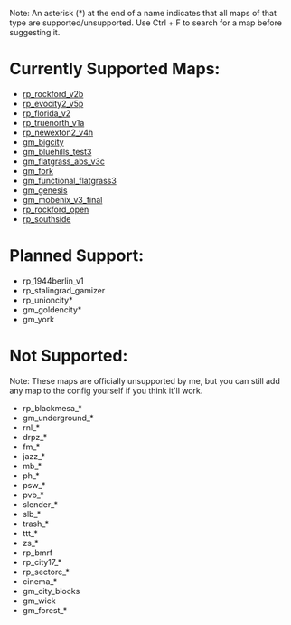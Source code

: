 Note: An asterisk (*) at the end of a name indicates that all maps of that type are supported/unsupported. Use Ctrl + F to search for a map before suggesting it.

# Currently Supported Maps:
- [rp_rockford_v2b](https://steamcommunity.com/sharedfiles/filedetails/?id=622810630)
- [rp_evocity2_v5p](https://steamcommunity.com/sharedfiles/filedetails/?id=538207599)
- [rp_florida_v2](https://steamcommunity.com/workshop/filedetails/?id=1526892946)
- [rp_truenorth_v1a](https://steamcommunity.com/sharedfiles/filedetails/?id=1601428630)
- [rp_newexton2_v4h](https://steamcommunity.com/sharedfiles/filedetails/?id=1318768443)
- [gm_bigcity](https://steamcommunity.com/sharedfiles/filedetails/?id=105982362)
- [gm_bluehills_test3](https://steamcommunity.com/sharedfiles/filedetails/?id=243902601)
- [gm_flatgrass_abs_v3c](https://steamcommunity.com/sharedfiles/filedetails/?id=213888400)
- [gm_fork](https://steamcommunity.com/sharedfiles/filedetails/?id=326332456)
- [gm_functional_flatgrass3](https://steamcommunity.com/sharedfiles/filedetails/?id=1447523209)
- [gm_genesis](https://steamcommunity.com/sharedfiles/filedetails/?id=266666023)
- [gm_mobenix_v3_final](https://steamcommunity.com/sharedfiles/filedetails/?id=140618773)
- [rp_rockford_open](https://steamcommunity.com/sharedfiles/filedetails/?id=625091269)
- [rp_southside](https://steamcommunity.com/sharedfiles/filedetails/?id=2010286798)

# Planned Support:
- rp_1944berlin_v1
- rp_stalingrad_gamizer
- rp_unioncity*
- gm_goldencity*
- gm_york

# Not Supported:
Note: These maps are officially unsupported by me, but you can still add any map to the config yourself if you think it'll work.
- rp_blackmesa_*
- gm_underground_*
- rnl_*
- drpz_*
- fm_*
- jazz_*
- mb_*
- ph_*
- psw_*
- pvb_*
- slender_*
- slb_*
- trash_*
- ttt_*
- zs_*
- rp_bmrf
- rp_city17_*
- rp_sectorc_*
- cinema_*
- gm_city_blocks
- gm_wick
- gm_forest_*
